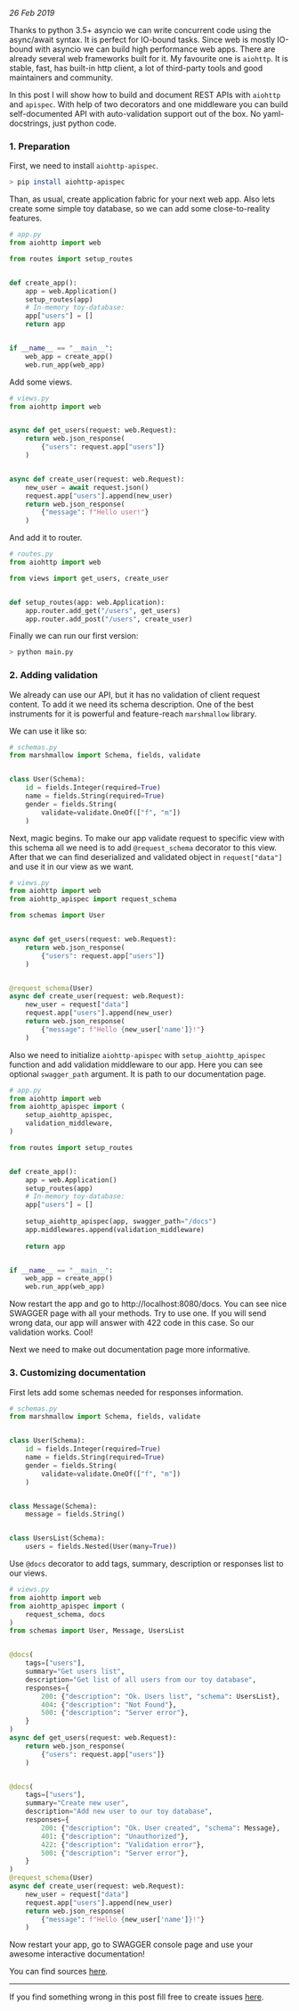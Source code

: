 *26 Feb 2019*

Thanks to python 3.5+ asyncio we can write concurrent 
code using the async/await syntax. 
It is perfect for IO-bound tasks. 
Since web is mostly IO-bound with asyncio we can build
high performance web apps. There are already several web
frameworks built for it. 
My favourite one is `aiohttp`. It is stable, fast, 
has built-in http client, a lot of third-party tools 
and good maintainers and community.

In this post I will show how to build and document
REST APIs with `aiohttp` and `apispec`. 
With help of two decorators and one middleware 
you can build self-documented API 
with auto-validation support out of the box. 
No yaml-docstrings, just python code.

### 1. Preparation

First, we need to install `aiohttp-apispec`.

```bash
> pip install aiohttp-apispec
```

Than, as usual, create application fabric for your next 
web app. Also lets create some simple toy database, 
so we can add some close-to-reality features.

```python
# app.py
from aiohttp import web

from routes import setup_routes


def create_app():
    app = web.Application()
    setup_routes(app)
    # In-memory toy-database:
    app["users"] = []
    return app


if __name__ == "__main__":
    web_app = create_app()
    web.run_app(web_app)
```

Add some views.

```python
# views.py
from aiohttp import web


async def get_users(request: web.Request):
    return web.json_response(
        {"users": request.app["users"]}
    )


async def create_user(request: web.Request):
    new_user = await request.json()
    request.app["users"].append(new_user)
    return web.json_response(
        {"message": f"Hello user!"}
    )
```

And add it to router.

```python
# routes.py
from aiohttp import web

from views import get_users, create_user


def setup_routes(app: web.Application):
    app.router.add_get("/users", get_users)
    app.router.add_post("/users", create_user)
```

Finally we can run our first version:
```bash
> python main.py
```

### 2. Adding validation
We already can use our API, but it has no validation
of client request content. To add it we need its schema description.
One of the best instruments for it is 
powerful and feature-reach `marshmallow` library. 

We can use it like so:

```python
# schemas.py
from marshmallow import Schema, fields, validate


class User(Schema):
    id = fields.Integer(required=True)
    name = fields.String(required=True)
    gender = fields.String(
        validate=validate.OneOf(["f", "m"])
    )
```

Next, magic begins. To make our app
validate request to specific view 
with this schema all we need is to add
`@request_schema` decorator to this view.
After that we can find deserialized and 
validated object in `request["data"]`
and use it in our view as we want.

```python
# views.py
from aiohttp import web
from aiohttp_apispec import request_schema

from schemas import User


async def get_users(request: web.Request):
    return web.json_response(
        {"users": request.app["users"]}
    )


@request_schema(User)
async def create_user(request: web.Request):
    new_user = request["data"]
    request.app["users"].append(new_user)
    return web.json_response(
        {"message": f"Hello {new_user['name']}!"}
    )
```

Also we need to initialize `aiohttp-apispec` 
with `setup_aiohttp_apispec` function
and add validation middleware to our app. 
Here you can see optional `swagger_path` argument.
It is path to our documentation page.
 
```python
# app.py
from aiohttp import web
from aiohttp_apispec import (
    setup_aiohttp_apispec, 
    validation_middleware,
)

from routes import setup_routes


def create_app():
    app = web.Application()
    setup_routes(app)
    # In-memory toy-database:
    app["users"] = []
    
    setup_aiohttp_apispec(app, swagger_path="/docs")
    app.middlewares.append(validation_middleware)
    
    return app


if __name__ == "__main__":
    web_app = create_app()
    web.run_app(web_app)
```

Now restart the app and go to http://localhost:8080/docs.
You can see nice SWAGGER page with all your methods. 
Try to use one. If you will send wrong data, our 
app will answer with 422 code in this case. 
So our validation works. Cool!

Next we need to make out documentation page more informative.

### 3. Customizing documentation
First lets add some schemas needed 
for responses information.

```python
# schemas.py
from marshmallow import Schema, fields, validate


class User(Schema):
    id = fields.Integer(required=True)
    name = fields.String(required=True)
    gender = fields.String(
        validate=validate.OneOf(["f", "m"])
    )


class Message(Schema):
    message = fields.String()


class UsersList(Schema):
    users = fields.Nested(User(many=True))
```

Use `@docs` decorator to add 
tags, summary, description or responses 
list to our views.

```python
# views.py
from aiohttp import web
from aiohttp_apispec import (
    request_schema, docs
)
from schemas import User, Message, UsersList


@docs(
    tags=["users"],
    summary="Get users list",
    description="Get list of all users from our toy database",
    responses={
        200: {"description": "Ok. Users list", "schema": UsersList},
        404: {"description": "Not Found"},
        500: {"description": "Server error"},
    }
)
async def get_users(request: web.Request):
    return web.json_response(
        {"users": request.app["users"]}
    )


@docs(
    tags=["users"],
    summary="Create new user",
    description="Add new user to our toy database",
    responses={
        200: {"description": "Ok. User created", "schema": Message},
        401: {"description": "Unauthorized"},
        422: {"description": "Validation error"},
        500: {"description": "Server error"},
    }
)
@request_schema(User)
async def create_user(request: web.Request):
    new_user = request["data"]
    request.app["users"].append(new_user)
    return web.json_response(
        {"message": f"Hello {new_user['name']}!"}
    )
```

Now restart your app, go to SWAGGER console 
page and use your awesome interactive documentation!

You can find sources [here](https://github.com/maximdanilchenko/dmax.blog/tree/master/sources/01).

---

If you find something wrong in this post fill free to create issues [here](https://github.com/maximdanilchenko/dmax.blog/issues).
